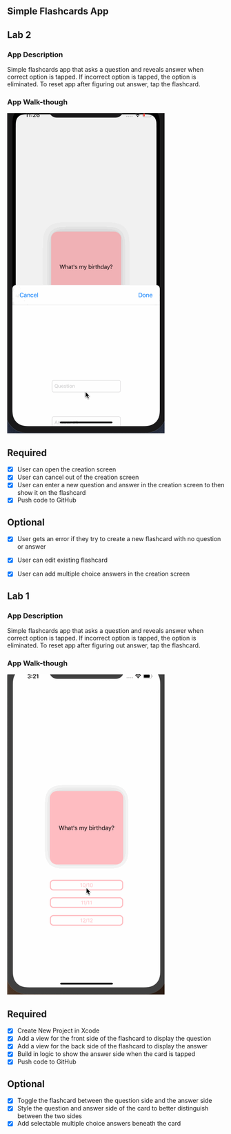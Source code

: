 ## Simple Flashcards App

## Lab 2

### App Description
Simple flashcards app that asks a question and reveals answer when correct option is tapped. If incorrect option is tapped, the option is eliminated. To reset app after figuring out answer, tap the flashcard.

### App Walk-though
![](lab2.gif) 

## Required
- [x] User can open the creation screen
- [x] User can cancel out of the creation screen
- [x] User can enter a new question and answer in the creation screen to then show it on the flashcard
- [x] Push code to GitHub
## Optional
- [x] User gets an error if they try to create a new flashcard with no question or answer
- [x] User can edit existing flashcard
- [x] User can add multiple choice answers in the creation screen


## Lab 1

### App Description
Simple flashcards app that asks a question and reveals answer when correct option is tapped. If incorrect option is tapped, the option is eliminated. To reset app after figuring out answer, tap the flashcard.

### App Walk-though
![](lab_1_final.gif) 

## Required
- [x] Create New Project in Xcode
- [x] Add a view for the front side of the flashcard to display the question
- [x] Add a view for the back side of the flashcard to display the answer
- [x] Build in logic to show the answer side when the card is tapped
- [x] Push code to GitHub
## Optional
- [x] Toggle the flashcard between the question side and the answer side
- [x] Style the question and answer side of the card to better distinguish between the two sides
- [x] Add selectable multiple choice answers beneath the card

